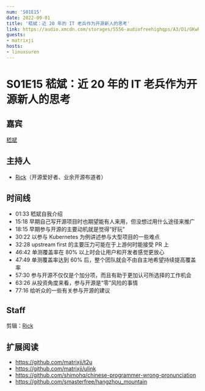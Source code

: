 ```yaml
---
num: 'S01E15'
date: 2022-09-01
title: '嵇斌：近 20 年的 IT 老兵作为开源新人的思考'
link: https://audio.xmcdn.com/storages/5556-audiofreehighqps/A3/D1/GKwRIJIG5d4aAlHCTwGalMv9.m4a
guests:
- matrixji
hosts:
- linuxsuren
---
```


# S01E15 嵇斌：近 20 年的 IT 老兵作为开源新人的思考

## 嘉宾

[嵇斌](https://github.com/matrixji)

## 主持人

* [Rick](https://github.com/linuxsuren)（开源爱好者、业余开源布道者）

## 时间线

* 01:33 嵇斌自我介绍
* 15:18 早期自己写开源项目时也期望能有人来用，但没想过用什么途径来推广
* 18:15 早期参与开源的主要动机就是觉得“好玩”
* 30:22 以参与 Kubernetes 为例讲述参与大型项目的一些难点
* 32:28 upstream first 的主要压力可能在于上游何时能接受 PR 上
* 46:42 单测覆盖率在 80% 以上时会让用户和开发者感觉更放心
* 47:49 单测覆盖率达到 60% 后，整个团队就会不由自主地希望持续提高覆盖率
* 57:30 参与开源不仅仅是个加分项，而且有助于更加认可所选择的工作机会
* 63:26 从投资角度来看，参与开源是“零”风险的事情
* 77:16 给听众的一些有关参与开源的建议

## Staff

剪辑：[Rick](https://github.com/linuxsuren)

## 扩展阅读

- https://github.com/matrixji/t2u
- https://github.com/matrixji/ulink
- https://github.com/shimohq/chinese-programmer-wrong-pronunciation
- https://github.com/smasterfree/hangzhou_mountain
